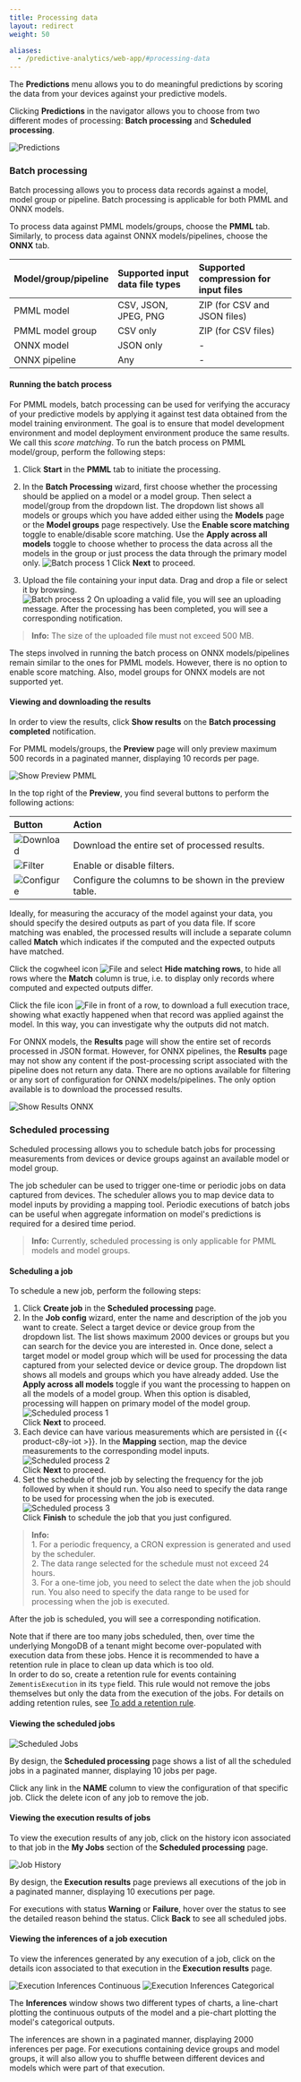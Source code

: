 ```yaml
---
title: Processing data
layout: redirect
weight: 50

aliases:
  - /predictive-analytics/web-app/#processing-data
---
```


The **Predictions** menu allows you to do meaningful predictions by scoring the data from your devices against your predictive models.

Clicking **Predictions** in the navigator allows you to choose from two different modes of processing: **Batch processing** and **Scheduled processing**.

![Predictions](/images/zementis/zementis-predictions.png)

### Batch processing

Batch processing allows you to process data records against a model, model group or pipeline. Batch processing is applicable for both PMML and ONNX models.

To process data against PMML models/groups, choose the **PMML** tab. Similarly, to process data against ONNX models/pipelines, choose the **ONNX** tab.

|Model/group/pipeline|Supported input data file types|Supported compression for input files
|:---|:---|:---|
|PMML model|CSV, JSON, JPEG, PNG|ZIP (for CSV and JSON files)
|PMML model group|CSV only|ZIP (for CSV files)
|ONNX model|JSON only|-
|ONNX pipeline| Any |-

#### Running the batch process

For PMML models, batch processing can be used for verifying the accuracy of your predictive models by applying it against test data obtained from the model training environment. The goal is to ensure that model development environment and model deployment environment produce the same results. We call this *score matching*. To run the batch process on PMML model/group, perform the following steps:

1. Click **Start** in the **PMML** tab to initiate the processing.

2. In the **Batch Processing** wizard, first choose whether the processing should be applied on a model or a model group. Then select a model/group from the dropdown list. The dropdown list shows all models or groups which you have added either using the **Models** page or the **Model groups**
page respectively. Use the **Enable score matching** toggle to enable/disable score matching. Use the **Apply across all models** toggle to choose whether to process the data across all the models in the group or just process the data through the primary model only.
![Batch process 1](/images/zementis/zementis-batch-process1.jpeg)
Click **Next** to proceed. <br>
3. Upload the file containing your input data. Drag and drop a file or select it by browsing. <br>
![Batch process 2](/images/zementis/zementis-batch-process2.jpeg)
On uploading a valid file, you will see an uploading message.
After the processing has been completed, you will see a corresponding notification.

>**Info:** The size of the uploaded file must not exceed 500 MB.

The steps involved in running the batch process on ONNX models/pipelines remain similar to the ones for PMML models. However, there is no option to enable score matching. Also, model groups for ONNX models are not supported yet.

#### Viewing and downloading the results

In order to view the results, click **Show results** on the **Batch processing completed** notification.

For PMML models/groups, the **Preview** page will only preview maximum 500 records in a paginated manner, displaying 10 records per page.

![Show Preview PMML](/images/zementis/zementis-batch-process-results.png)

In the top right of the **Preview**, you find several buttons to perform the following actions:

|Button|Action
|:---|:---
|![Download](/images/zementis/zementis-download-icon.png)|Download the entire set of processed results.
|![Filter](/images/zementis/zementis-filter-icon.png)|Enable or disable filters.
|![Configure](/images/zementis/zementis-cogwheel-icon.png)|Configure the columns to be shown in the preview table.

Ideally, for measuring the accuracy of the model against your data, you should specify the desired outputs as part of you data file. If score matching was enabled, the processed results will include a separate column called **Match** which indicates if the computed and the expected outputs have matched.

Click the cogwheel icon <img src="/images/zementis/zementis-cogwheel-icon.png" alt="File" style="display:inline-block; margin:0"> and select **Hide matching rows**, to hide all rows where the **Match** column is true, i.e. to display only records where computed and expected outputs differ.

Click the file icon <img src="/images/zementis/zementis-file-icon.png" alt="File" style="display:inline-block; margin:0"> in front of a row, to download a full execution trace, showing what exactly happened when that record was applied against the model. In this way, you can investigate why the outputs did not match.

For ONNX models, the **Results** page will show the entire set of records processed in JSON format. However, for ONNX pipelines, the **Results** page may not show any content if the post-processing script associated with the pipeline does not return any data. There are no options available for filtering or any sort of configuration for ONNX models/pipelines. The only option available is to download the processed results.

![Show Results ONNX](/images/zementis/zementis-batch-process-results-onnx.png)


### Scheduled processing

Scheduled processing allows you to schedule batch jobs for processing measurements from devices or device groups against an available model or model group.

The job scheduler can be used to trigger one-time or periodic jobs on data captured from devices. The scheduler allows you to map device data to model inputs by providing a mapping tool. Periodic executions of batch jobs can be useful when aggregate information on model's predictions is required for a desired time period.

>**Info:** Currently, scheduled processing is only applicable for PMML models and model groups.

#### Scheduling a job

To schedule a new job, perform the following steps:

1. Click **Create job** in the **Scheduled processing** page.
2. In the **Job config** wizard, enter the name and description of the job you want to create. Select a target device or device group from the dropdown list. The list shows maximum 2000 devices or groups but you can search for the device you are interested in.
Once done, select a target model or model group which will be used for processing the data captured from your selected device or device group. The dropdown list shows all models and groups which you have already added.
Use the **Apply across all models** toggle if you want the processing to happen on all the models of a model group. When this option is disabled, processing will happen on primary model of the model group.<br>
![Scheduled process 1](/images/zementis/zementis-jobconfig-info.png)
<br>Click **Next** to proceed.
3. Each device can have various measurements which are persisted in {{< product-c8y-iot >}}. In the **Mapping** section, map the device measurements to the corresponding model inputs.<br>
![Scheduled process 2](/images/zementis/zementis-jobconfig-mapping.png)
<br>Click **Next** to proceed.
4. Set the schedule of the job by selecting the frequency for the job followed by when it should run. You also need to specify the data range to be used for processing when the job is executed.
![Scheduled process 3](/images/zementis/zementis-jobconfig-schedule.png)
<br>Click **Finish** to schedule the job that you just configured.

>**Info:**
<br>1. For a periodic frequency, a CRON expression is generated and used by the scheduler.
<br>2. The data range selected for the schedule must not exceed 24 hours.
<br>3. For a one-time job, you need to select the date when the job should run. You also need to specify the data range to be used for processing when the job is executed.

After the job is scheduled, you will see a corresponding notification.

Note that if there are too many jobs scheduled, then, over time the underlying MongoDB of a tenant might become over-populated with execution data from these jobs.
Hence it is recommended to have a retention rule in place to clean up data which is too old.  <br>
In order to do so, create a retention rule for events containing `ZementisExecution` in its `type` field. This rule would not remove the jobs themselves but only the
data from the execution of the jobs.
For details on adding retention rules, see [To add a retention rule](/users-guide/administration/#add-retention-rule).

#### Viewing the scheduled jobs

![Scheduled Jobs](/images/zementis/zementis-scheduled-jobs.png)

By design, the **Scheduled processing** page shows a list of all the scheduled jobs in a paginated manner, displaying 10 jobs per page.

Click any link in the **NAME** column to view the configuration of that specific job. Click the delete icon of any job to remove the job.

#### Viewing the execution results of jobs

To view the execution results of any job, click on the history icon associated to that job in the **My Jobs** section of the **Scheduled processing** page.

![Job History](/images/zementis/zementis-job-execution-history.png)

By design, the **Execution results** page previews all executions of the job in a paginated manner, displaying 10 executions per page.

For executions with status **Warning** or **Failure**, hover over the status to see the detailed reason behind the status. Click **Back** to see all scheduled jobs.

#### Viewing the inferences of a job execution

To view the inferences generated by any execution of a job, click on the details icon associated to that execution in the **Execution results** page.

![Execution Inferences Continuous](/images/zementis/zementis-execution-inferences-continuous.png)
![Execution Inferences Categorical](/images/zementis/zementis-execution-inferences-categorical.png)

The **Inferences** window shows two different types of charts, a line-chart plotting the continuous outputs of the model and a pie-chart plotting the model's categorical outputs.

The inferences are shown in a paginated manner, displaying 2000 inferences per page. For executions containing device groups and model groups, it will also allow you to shuffle between different devices and models which were part of that execution.
